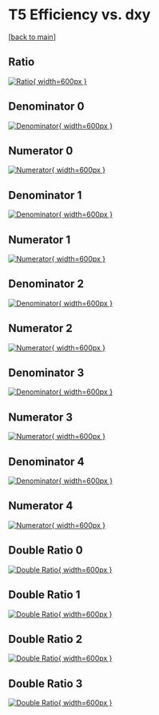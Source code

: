 # T5 Efficiency vs. dxy

[[back to main](./)]



## Ratio

[![Ratio](../mtv/var/T5_base_211_0_eff_dxy.png){ width=600px }](../mtv/var/T5_base_211_0_eff_dxy.pdf)

## Denominator 0

[![Denominator](../mtv/den/T5_base_211_0_eff_dxy_den0.png){ width=600px }](../mtv/den/T5_base_211_0_eff_dxy_den0.pdf)

## Numerator 0

[![Numerator](../mtv/num/T5_base_211_0_eff_dxy_num0.png){ width=600px }](../mtv/num/T5_base_211_0_eff_dxy_num0.pdf)

## Denominator 1

[![Denominator](../mtv/den/T5_base_211_0_eff_dxy_den1.png){ width=600px }](../mtv/den/T5_base_211_0_eff_dxy_den1.pdf)

## Numerator 1

[![Numerator](../mtv/num/T5_base_211_0_eff_dxy_num1.png){ width=600px }](../mtv/num/T5_base_211_0_eff_dxy_num1.pdf)

## Denominator 2

[![Denominator](../mtv/den/T5_base_211_0_eff_dxy_den2.png){ width=600px }](../mtv/den/T5_base_211_0_eff_dxy_den2.pdf)

## Numerator 2

[![Numerator](../mtv/num/T5_base_211_0_eff_dxy_num2.png){ width=600px }](../mtv/num/T5_base_211_0_eff_dxy_num2.pdf)

## Denominator 3

[![Denominator](../mtv/den/T5_base_211_0_eff_dxy_den3.png){ width=600px }](../mtv/den/T5_base_211_0_eff_dxy_den3.pdf)

## Numerator 3

[![Numerator](../mtv/num/T5_base_211_0_eff_dxy_num3.png){ width=600px }](../mtv/num/T5_base_211_0_eff_dxy_num3.pdf)

## Denominator 4

[![Denominator](../mtv/den/T5_base_211_0_eff_dxy_den4.png){ width=600px }](../mtv/den/T5_base_211_0_eff_dxy_den4.pdf)

## Numerator 4

[![Numerator](../mtv/num/T5_base_211_0_eff_dxy_num4.png){ width=600px }](../mtv/num/T5_base_211_0_eff_dxy_num4.pdf)

## Double Ratio 0

[![Double Ratio](../mtv/ratio/T5_base_211_0_eff_dxy_ratio0.png){ width=600px }](../mtv/ratio/T5_base_211_0_eff_dxy_ratio0.pdf)

## Double Ratio 1

[![Double Ratio](../mtv/ratio/T5_base_211_0_eff_dxy_ratio1.png){ width=600px }](../mtv/ratio/T5_base_211_0_eff_dxy_ratio1.pdf)

## Double Ratio 2

[![Double Ratio](../mtv/ratio/T5_base_211_0_eff_dxy_ratio2.png){ width=600px }](../mtv/ratio/T5_base_211_0_eff_dxy_ratio2.pdf)

## Double Ratio 3

[![Double Ratio](../mtv/ratio/T5_base_211_0_eff_dxy_ratio3.png){ width=600px }](../mtv/ratio/T5_base_211_0_eff_dxy_ratio3.pdf)

